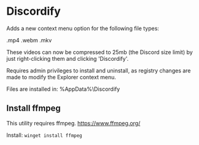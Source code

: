 # Discordify

Adds a new context menu option for the following file types:

.mp4
.webm
.mkv

These videos can now be compressed to 25mb (the Discord size limit) by just right-clicking them and clicking 'Discordify'.

Requires admin privileges to install and uninstall, as registry changes are made to modify the Explorer context menu.

Files are installed in: 
%AppData%\Discordify

## Install ffmpeg

This utility requires ffmpeg.
https://www.ffmpeg.org/

Install:
`winget install ffmpeg`
